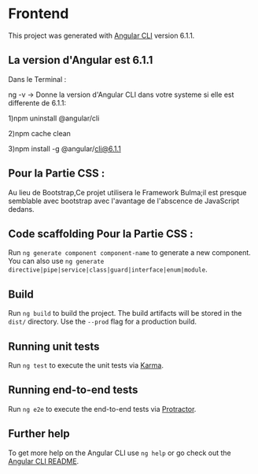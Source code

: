 # Frontend

This project was generated with [Angular CLI](https://github.com/angular/angular-cli) version 6.1.1.

## La version d'Angular est 6.1.1

Dans le Terminal :

ng -v -> Donne la version d'Angular CLI dans votre systeme si elle est differente de 6.1.1:

1)npm uninstall @angular/cli

2)npm cache clean

3)npm install -g @angular/cli@6.1.1

## Pour la Partie CSS :

Au lieu de Bootstrap,Ce projet utilisera le Framework Bulma;il est presque semblable avec bootstrap avec l'avantage de l'abscence de JavaScript dedans.

## Code scaffolding  Pour la Partie CSS :

Run `ng generate component component-name` to generate a new component. You can also use `ng generate directive|pipe|service|class|guard|interface|enum|module`.

## Build

Run `ng build` to build the project. The build artifacts will be stored in the `dist/` directory. Use the `--prod` flag for a production build.

## Running unit tests

Run `ng test` to execute the unit tests via [Karma](https://karma-runner.github.io).

## Running end-to-end tests

Run `ng e2e` to execute the end-to-end tests via [Protractor](http://www.protractortest.org/).

## Further help

To get more help on the Angular CLI use `ng help` or go check out the [Angular CLI README](https://github.com/angular/angular-cli/blob/master/README.md).
